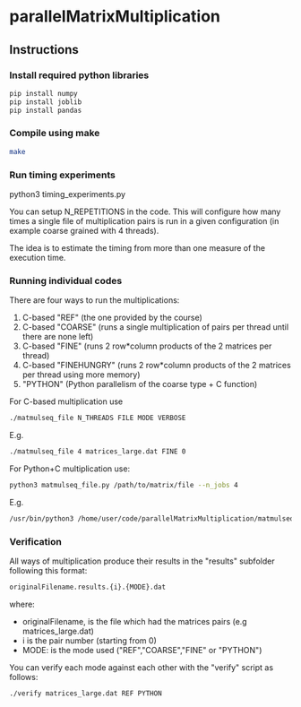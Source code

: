 # parallelMatrixMultiplication

## Instructions

### Install required python libraries

```bash
pip install numpy
pip install joblib
pip install pandas
```

### Compile using make

```bash
make
```

### Run timing experiments

python3 timing_experiments.py

You can setup N_REPETITIONS in the code. This will configure how many times a single file of multiplication pairs is run in a given configuration (in example coarse grained with 4 threads).

The idea is to estimate the timing from more than one measure of the execution time.


### Running individual codes

There are four ways to run the multiplications:

1. C-based "REF" (the one provided by the course)
1. C-based "COARSE" (runs a single multiplication of pairs per thread until there are none left)
1. C-based "FINE" (runs 2 row*column products of the 2 matrices per thread)
1. C-based "FINEHUNGRY" (runs 2 row*column products of the 2 matrices per thread using more memory)
1. "PYTHON" (Python parallelism of the coarse type + C function)

For C-based multiplication use

```bash
./matmulseq_file N_THREADS FILE MODE VERBOSE
```

E.g.

```bash
./matmulseq_file 4 matrices_large.dat FINE 0
```

For Python+C multiplication use:

```bash
python3 matmulseq_file.py /path/to/matrix/file --n_jobs 4
```

E.g.

```bash
/usr/bin/python3 /home/user/code/parallelMatrixMultiplication/matmulseq_file.py /home/user/code/parallelMatrixMultiplication/matrices_large.dat --n_jobs 4
```


### Verification

All ways of multiplication produce their results in the "results" subfolder following this format:

```bash
originalFilename.results.{i}.{MODE}.dat
```

where:

- originalFilename, is the file which had the matrices pairs (e.g matrices_large.dat)
- i is the pair number (starting from 0)
- MODE: is the mode used ("REF","COARSE","FINE" or "PYTHON")

You can verify each mode against each other with the "verify" script as follows:

```bash
./verify matrices_large.dat REF PYTHON
```

